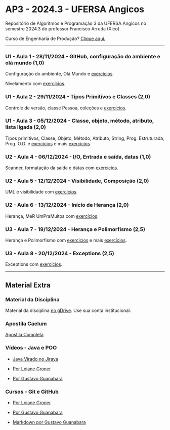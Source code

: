 # AP3 - 2024.3 - UFERSA Angicos

Repositório de Algoritmos e Programação 3 da UFERSA Angicos no semestre 2024.3 do professor Francisco Arruda (Xico).

Curso de Engenharia de Produção? [Clique aqui.](eng_producao)

---

### U1 - Aula 1 - 28/11/2024 - GitHub, configuração do ambiente e olá mundo (1,0)

Configuração do ambiente, Olá Mundo e [exercícios](unidade1/aula1.md).

Nivelamento com [exercícios](unidade1/exercicio0.md).

### U1 - Aula 2 - 29/11/2024 - Tipos Primitivos e Classes (2,0)

Controle de versão, classe Pessoa, coleções e [exercícios](unidade1/aula2.md).

### U1 - Aula 3 - 05/12/2024 - Classe, objeto, método, atributo, lista ligada (2,0)

Tipos primitivos, Classe, Objeto, Método, Atributo, String, Prog. Estruturada, Prog. O.O. e [exercícios](unidade1/aula3.md) e mais [exercícios](unidade1/aula4.md).

### U2 - Aula 4 - 06/12/2024 - I/O, Entrada e saída, datas (1,0)

Scanner, formatação da saída e datas com [exercícios](unidade1/aula5.md).

### U2 - Aula 5 - 12/12/2024 - Visibilidade, Composição (2,0)

UML e visibilidade com [exercícios](unidade1/aula6.md).

### U2 - Aula 6 - 13/12/2024 - Início de Herança (2,0)

Herança, MeR UmPraMuitos com [exercícios](unidade2/aula8.md).

### U3 - Aula 7 - 19/12/2024 - Herança e Polimorfismo (2,5)

Herança e Polimorfismo com [exercícios](unidade2/aula9.md) e mais [exercícios](unidade2/aula10.md).

### U3 - Aula 8 - 20/12/2024 - Exceptions (2,5)

Exceptions com [exercícios](unidade3/aula11.md).

---

## Material Extra

### Material da Disciplina

Material da disciplina [no gDrive](https://drive.google.com/drive/u/1/folders/1y72aaSWIXqO2sgJkdnLvzLkCXdZ2KwXj). Use sua conta institucional.

### Apostila Caelum

[Apostila Completa](https://www.alura.com.br/apostila-java-orientacao-objetos/)

### Vídeos - Java e POO

- [Java Virado no Jiraya](https://www.youtube.com/playlist?list=PL62G310vn6nFIsOCC0H-C2infYgwm8SWW)

- [Por Loiane Groner](https://www.youtube.com/playlist?list=PLGxZ4Rq3BOBq0KXHsp5J3PxyFaBIXVs3r)

- [Por Gustavo Guanabara](https://www.youtube.com/playlist?list=PLHz_AreHm4dkqe2aR0tQK74m8SFe-aGsY)

### Cursos - Git e GitHub

- [Por Loiane Groner](https://www.youtube.com/watch?v=UMhskLXJuq4)

- [Por Gustavo Guanabara](https://www.youtube.com/watch?v=xEKo29OWILE&list=PLHz_AreHm4dm7ZULPAmadvNhH6vk9oNZA)

- [Markdown por Gustavo Guanabara](/git_github_gguanabara)